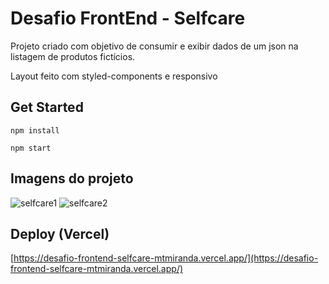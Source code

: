 # Desafio FrontEnd - Selfcare

Projeto criado com objetivo de consumir e exibir dados de um json na listagem de produtos fictícios.

Layout feito com styled-components e responsivo

## Get Started

```
npm install
```

```
npm start
```

## Imagens do projeto

![selfcare1](https://www.mediafire.com/convkey/f777/9gh3uea38kmh7zjzg.jpg)
![selfcare2](https://www.mediafire.com/convkey/7fa6/os409vim8wki2arzg.jpg)

## Deploy (Vercel)

[https://desafio-frontend-selfcare-mtmiranda.vercel.app/](https://desafio-frontend-selfcare-mtmiranda.vercel.app/)
